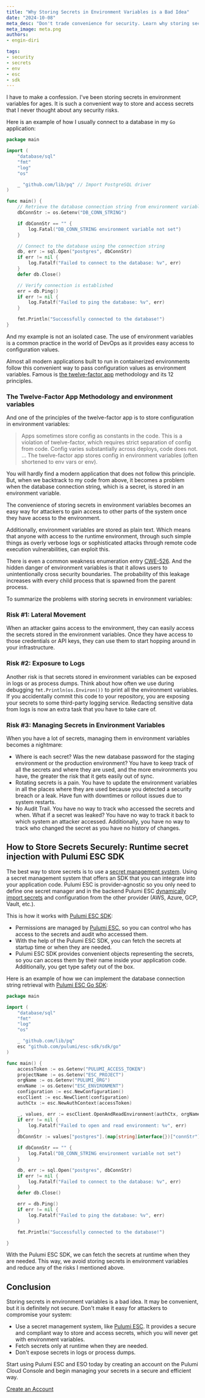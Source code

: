 ```yaml
---
title: "Why Storing Secrets in Environment Variables is a Bad Idea"
date: "2024-10-08"
meta_desc: "Don't trade convenience for security. Learn why storing secrets in environment variables is a bad idea and how Pulumi ESC SDK can help."
meta_image: meta.png
authors:
- engin-diri

tags:
- security
- secrets
- env
- esc
- sdk
---
```


I have to make a confession. I've been storing secrets in environment variables for ages. It is such a convenient way to store and access secrets that I never thought about any security risks.

Here is an example of how I usually connect to a database in my `Go` application:

<!--more-->

```go
package main

import (
	"database/sql"
	"fmt"
	"log"
	"os"

	_ "github.com/lib/pq" // Import PostgreSQL driver
)

func main() {
	// Retrieve the database connection string from environment variable
	dbConnStr := os.Getenv("DB_CONN_STRING")

	if dbConnStr == "" {
		log.Fatal("DB_CONN_STRING environment variable not set")
	}

	// Connect to the database using the connection string
	db, err := sql.Open("postgres", dbConnStr)
	if err != nil {
		log.Fatalf("Failed to connect to the database: %v", err)
	}
	defer db.Close()

	// Verify connection is established
	err = db.Ping()
	if err != nil {
		log.Fatalf("Failed to ping the database: %v", err)
	}

	fmt.Println("Successfully connected to the database!")
}
```

And my example is not an isolated case. The use of environment variables is a common practice in the world of DevOps as it provides easy access to configuration values.

Almost all modern applications built to run in containerized environments follow this convenient way to pass configuration values as environment variables. Famous is [the twelve-factor app](https://12factor.net/) methodology and its 12 principles.

### The Twelve-Factor App Methodology and environment variables

And one of the principles of the twelve-factor app is to store configuration in environment variables:

> Apps sometimes store config as constants in the code. This is a violation of twelve-factor, which requires strict
> separation of config from code. Config varies substantially across deploys, code does not.
> ...
> The twelve-factor app stores config in environment variables (often shortened to env vars or env).

You will hardly find a modern application that does not follow this principle. But, when we backtrack to my code from above, it becomes a problem when the database connection string, which is a secret, is stored in an environment variable.

The convenience of storing secrets in environment variables becomes an easy way for attackers to gain access to other parts of the system once they have access to the environment.

Additionally, environment variables are stored as plain text. Which means that anyone with access to the runtime environment, through such simple things as overly verbose logs or sophisticated attacks through remote code execution vulnerabilities, can exploit this.

There is even a common weakness enumeration entry [CWE-526](https://cwe.mitre.org/data/definitions/526.html?ref=blog.arcjet.com). And the hidden danger of environment variables is that it allows users to unintentionally cross security boundaries. The probability of this leakage increases with every child process that is spawned from the parent process.

To summarize the problems with storing secrets in environment variables:

### Risk #1: Lateral Movement

When an attacker gains access to the environment, they can easily access the secrets stored in the environment variables. Once they have access to those credentials or API keys, they can use them to start hopping around in your infrastructure.

### Risk #2: Exposure to Logs

Another risk is that secrets stored in environment variables can be exposed in logs or as process dumps. Think about how often we use during debugging `fmt.Println(os.Environ())` to print all the environment variables. If you accidentally commit this code to your repository, you are exposing your secrets to some third-party logging service. Redacting sensitive data from logs is now an extra task that you have to take care of.

### Risk #3: Managing Secrets in Environment Variables

When you have a lot of secrets, managing them in environment variables becomes a nightmare:

- Where is each secret? Was the new database password for the staging environment or the production environment? You have to keep track of all the secrets and where they are used, and the more environments you have, the greater the risk that it gets easily out of sync.
- Rotating secrets is a pain. You have to update the environment variables in all the places where they are used because you detected a security breach or a leak. Have fun with downtimes or rollout issues due to system restarts.
- No Audit Trail. You have no way to track who accessed the secrets and when. What if a secret was leaked? You have no way to track it back to which system an attacker accessed. Additionally, you have no way to track who changed the secret as you have no history of changes.

## How to Store Secrets Securely: Runtime secret injection with Pulumi ESC SDK

The best way to store secrets is to use a [secret management system](/what-is/what-is-secrets-management/). Using a secret management system that offers an SDK that you can integrate into your application code. Pulumi ESC is provider-agnostic so you only need to define one secret manager and in the backend Pulumi ESC [dynamically import secrets](/docs/esc/integrations/dynamic-secrets/) and configuration from the other provider (AWS, Azure, GCP, Vault, etc.).

This is how it works with [Pulumi ESC SDK](/docs/esc/development/languages-sdks/):

- Permissions are managed by [Pulumi ESC](/product/secrets-management/), so you can control who has access to the secrets and audit who accessed them.
- With the help of the Pulumi ESC SDK, you can fetch the secrets at startup time or when they are needed.
- Pulumi ESC SDK provides convenient objects representing the secrets, so you can access them by their name inside your application code. Additionally, you get type safety out of the box.

Here is an example of how we can implement the database connection string retrieval with [Pulumi ESC Go SDK](/docs/esc/development/languages-sdks/go/):

```go
package main

import (
	"database/sql"
	"fmt"
	"log"
	"os"

	_ "github.com/lib/pq"
	esc "github.com/pulumi/esc-sdk/sdk/go"
)

func main() {
	accessToken := os.Getenv("PULUMI_ACCESS_TOKEN")
	projectName := os.Getenv("ESC_PROJECT")
	orgName := os.Getenv("PULUMI_ORG")
	envName := os.Getenv("ESC_ENVIRONMENT")
	configuration := esc.NewConfiguration()
	escClient := esc.NewClient(configuration)
	authCtx := esc.NewAuthContext(accessToken)

	_, values, err := escClient.OpenAndReadEnvironment(authCtx, orgName, projectName, envName)
	if err != nil {
		log.Fatalf("Failed to open and read environment: %v", err)
	}
	dbConnStr := values["postgres"].(map[string]interface{})["connStr"].(string)

	if dbConnStr == "" {
		log.Fatal("DB_CONN_STRING environment variable not set")
	}

	db, err := sql.Open("postgres", dbConnStr)
	if err != nil {
		log.Fatalf("Failed to connect to the database: %v", err)
	}
	defer db.Close()

	err = db.Ping()
	if err != nil {
		log.Fatalf("Failed to ping the database: %v", err)
	}

	fmt.Println("Successfully connected to the database!")

}
```

With the Pulumi ESC SDK, we can fetch the secrets at runtime when they are needed. This way, we avoid storing secrets in environment variables and reduce any of the risks I mentioned above.

## Conclusion

Storing secrets in environment variables is a bad idea. It may be convenient, but it is definitely not secure. Don't make it easy for attackers to compromise your system:

- Use a secret management system, like [Pulumi ESC](/product/secrets-management/). It provides a secure and compliant way to store and access secrets, which you will never get with environment variables.
- Fetch secrets only at runtime when they are needed.
- Don't expose secrets in logs or process dumps.

Start using Pulumi ESC and ESO today by creating an account on the Pulumi Cloud Console and begin managing your secrets in a secure and efficient way.

<a class="btn btn-secondary" href="https://app.pulumi.com/signup" target="_blank">Create an Account</a>
